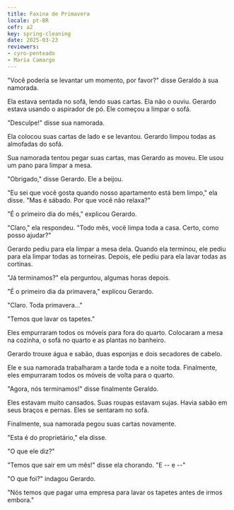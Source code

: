 ```yaml
---
title: Faxina de Primavera
locale: pt-BR
cefr: a2
key: spring-cleaning
date: 2025-03-23
reviewers:
- cyro-penteado
- Maria Camargo
---
```


"Você poderia se levantar um momento, por favor?" disse Geraldo à sua namorada.

Ela estava sentada no sofá, lendo suas cartas. Ela não o ouviu. Gerardo estava usando o aspirador de pó. Ele começou a limpar o sofá.

"Desculpe!" disse sua namorada.

Ela colocou suas cartas de lado e se levantou. Gerardo limpou todas as almofadas do sofá.

Sua namorada tentou pegar suas cartas, mas Gerardo as moveu. Ele usou um pano para limpar a mesa.

"Obrigado," disse Gerardo. Ele a beijou.

"Eu sei que você gosta quando nosso apartamento está bem limpo," ela disse. "Mas é sábado. Por que você não relaxa?"

"É o primeiro dia do mês," explicou Gerardo.

"Claro," ela respondeu. "Todo mês, você limpa toda a casa. Certo, como posso ajudar?"

Gerardo pediu para ela limpar a mesa dela. Quando ela terminou, ele pediu para ela limpar todas as torneiras. Depois, ele pediu para ela lavar todas as cortinas.

"Já terminamos?" ela perguntou, algumas horas depois.

"É o primeiro dia da primavera," explicou Gerardo.

"Claro. Toda primavera..."

"Temos que lavar os tapetes."

Eles empurraram todos os móveis para fora do quarto. Colocaram a mesa na cozinha, o sofá no quarto e as plantas no banheiro.

Gerardo trouxe água e sabão, duas esponjas e dois secadores de cabelo.

Ele e sua namorada trabalharam a tarde toda e a noite toda. Finalmente, eles empurraram todos os móveis de volta para o quarto.

"Agora, nós terminamos!" disse finalmente Geraldo.

Eles estavam muito cansados. Suas roupas estavam sujas. Havia sabão em seus braços e pernas. Eles se sentaram no sofá.

Finalmente, sua namorada pegou suas cartas novamente.

"Esta é do proprietário," ela disse.

"O que ele diz?"

"Temos que sair em um mês!" disse ela chorando. "E -- e --"

"O que foi?" indagou Gerardo.

"Nós temos que pagar uma empresa para lavar os tapetes antes de irmos embora."